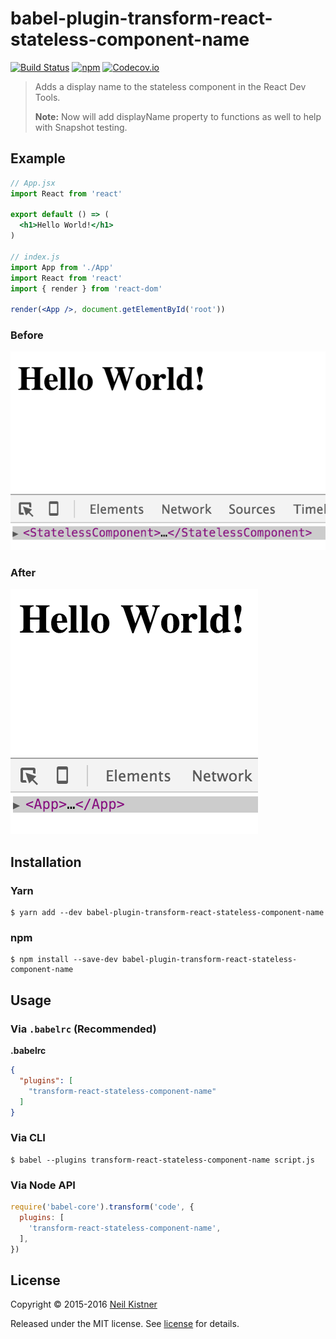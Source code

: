 # babel-plugin-transform-react-stateless-component-name

[![Build Status][travis-image]][travis-url]
[![npm][npm-image]][npm-url]
[![Codecov.io][codecov-image]][codecov-url]

> Adds a display name to the stateless component in the React Dev Tools.
>
> **Note:** Now will add displayName property to functions as well to help with Snapshot testing.

## Example

```jsx
// App.jsx
import React from 'react'

export default () => (
  <h1>Hello World!</h1>
)

// index.js
import App from './App'
import React from 'react'
import { render } from 'react-dom'

render(<App />, document.getElementById('root'))
```

### Before

![Before](.github/media/before.png)

### After

![After](.github/media/after.png)

## Installation

### Yarn

```
$ yarn add --dev babel-plugin-transform-react-stateless-component-name
```

### npm

```
$ npm install --save-dev babel-plugin-transform-react-stateless-component-name
```

## Usage

### Via `.babelrc` (Recommended)

**.babelrc**

```json
{
  "plugins": [
    "transform-react-stateless-component-name"
  ]
}
```

### Via CLI

```
$ babel --plugins transform-react-stateless-component-name script.js
```

### Via Node API

```js
require('babel-core').transform('code', {
  plugins: [
    'transform-react-stateless-component-name',
  ],
})
```

## License

Copyright © 2015-2016 [Neil Kistner](//github.com/wyze)

Released under the MIT license. See [license](license) for details.

[travis-image]: https://img.shields.io/travis/wyze/babel-plugin-transform-react-stateless-component-name.svg?style=flat-square
[travis-url]: https://travis-ci.org/wyze/babel-plugin-transform-react-stateless-component-name

[npm-image]: https://img.shields.io/npm/v/babel-plugin-transform-react-stateless-component-name.svg?style=flat-square
[npm-url]: https://npmjs.com/package/babel-plugin-transform-react-stateless-component-name

[codecov-image]: https://img.shields.io/codecov/c/github/wyze/babel-plugin-transform-react-stateless-component-name.svg?style=flat-square
[codecov-url]: https://codecov.io/github/wyze/babel-plugin-transform-react-stateless-component-name
